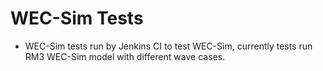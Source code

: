 # WEC-Sim Tests
* WEC-Sim tests run by Jenkins CI to test WEC-Sim, currently tests run RM3 WEC-Sim model with different wave cases.